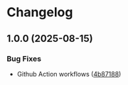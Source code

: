 # Changelog

## 1.0.0 (2025-08-15)


### Bug Fixes

* Github Action workflows ([4b87188](https://github.com/UltimateZero/g722-spandsp/commit/4b871885b91511335cc44fb0854b2f8b84bd4a49))
